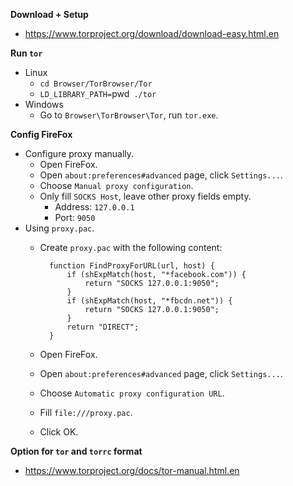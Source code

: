**Download + Setup**

- https://www.torproject.org/download/download-easy.html.en


**Run `tor`**

- Linux
    + `cd Browser/TorBrowser/Tor`
    + `LD_LIBRARY_PATH=`pwd` ./tor`
- Windows
    + Go to `Browser\TorBrowser\Tor`, run `tor.exe`.


**Config FireFox**

- Configure proxy manually.
    + Open FireFox.
    + Open `about:preferences#advanced` page, click `Settings...`.
    + Choose `Manual proxy configuration`.
    + Only fill `SOCKS Host`, leave other proxy fields empty.
        - Address: `127.0.0.1`
        - Port: `9050`
- Using `proxy.pac`.
    + Create `proxy.pac` with the following content:

            function FindProxyForURL(url, host) {
                if (shExpMatch(host, "*facebook.com")) {
                    return "SOCKS 127.0.0.1:9050";
                }
                if (shExpMatch(host, "*fbcdn.net")) {
                    return "SOCKS 127.0.0.1:9050";
                }
                return "DIRECT";
            }

    + Open FireFox.
    + Open `about:preferences#advanced` page, click `Settings...`.
    + Choose `Automatic proxy configuration URL`.
    + Fill `file:///proxy.pac`.
    + Click OK.


**Option for `tor` and `torrc` format**

- https://www.torproject.org/docs/tor-manual.html.en
